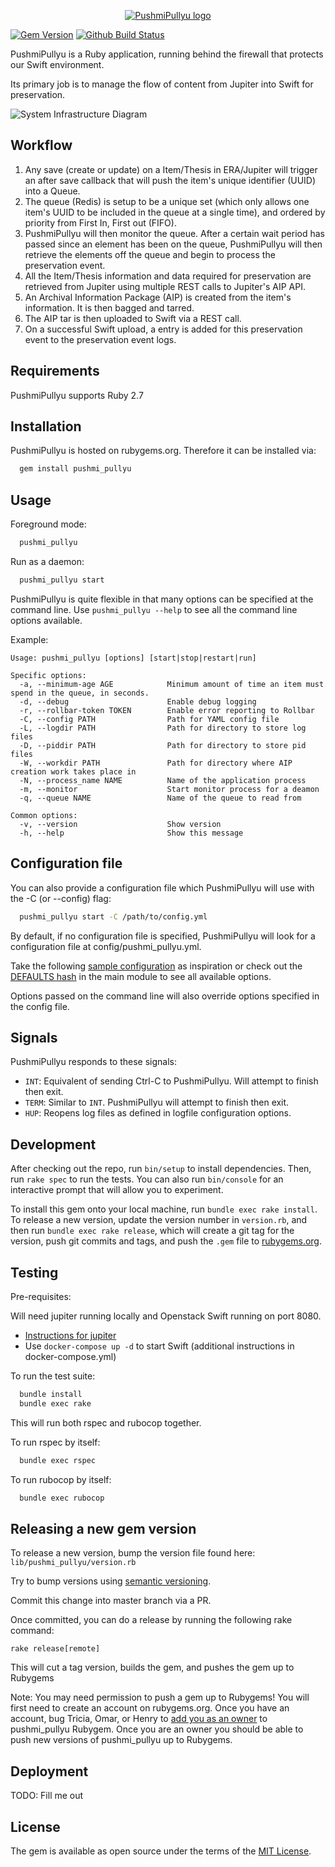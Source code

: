 <p align="center">
  <a href="https://github.com/ualbertalib/pushmi_pullyu/">
    <img src="docs/images/pushmi-pullyu.png" alt="PushmiPullyu logo">
  </a>
</p>

[![Gem Version](https://badge.fury.io/rb/pushmi_pullyu.svg)](https://rubygems.org/gems/pushmi_pullyu)
[![Github Build Status](https://github.com/ualbertalib/pushmi_pullyu/workflows/CI/badge.svg)](https://github.com/ualbertalib/pushmi_pullyu/actions)

PushmiPullyu is a Ruby application, running behind the firewall that protects our Swift environment.

Its primary job is to manage the flow of content from Jupiter into Swift for preservation.

![System Infrastructure Diagram](docs/images/system-infrastructure-diagram.png)

## Workflow

1.  Any save (create or update) on a Item/Thesis in ERA/Jupiter will trigger an after save callback that will push the item's unique identifier (UUID) into a Queue.
2. The queue (Redis) is setup to be a unique set (which only allows one item's UUID to be included in the queue at a single time), and ordered by priority from First In, First out (FIFO).
3. PushmiPullyu will then monitor the queue. After a certain wait period has passed since an element has been on the queue, PushmiPullyu will then retrieve the elements off the queue and begin to process the preservation event.
4. All the Item/Thesis information and data required for preservation are retrieved from Jupiter using multiple REST calls to Jupiter's AIP API.
5. An Archival Information Package (AIP) is created from the item's information. It is then bagged and tarred.
6. The AIP tar is then uploaded to Swift via a REST call.
7. On a successful Swift upload, a entry is added for this preservation event to the preservation event logs.


## Requirements

PushmiPullyu supports Ruby 2.7

## Installation

PushmiPullyu is hosted on rubygems.org. Therefore it can be installed via:

```bash
  gem install pushmi_pullyu
```

## Usage

Foreground mode:
```bash
  pushmi_pullyu
```

Run as a daemon:
```bash
  pushmi_pullyu start
```

PushmiPullyu is quite flexible in that many options can be specified at the command line.
Use `pushmi_pullyu --help` to see all the command line options available.

Example:

```
Usage: pushmi_pullyu [options] [start|stop|restart|run]

Specific options:
  -a, --minimum-age AGE            Minimum amount of time an item must spend in the queue, in seconds.
  -d, --debug                      Enable debug logging
  -r, --rollbar-token TOKEN        Enable error reporting to Rollbar
  -C, --config PATH                Path for YAML config file
  -L, --logdir PATH                Path for directory to store log files
  -D, --piddir PATH                Path for directory to store pid files
  -W, --workdir PATH               Path for directory where AIP creation work takes place in
  -N, --process_name NAME          Name of the application process
  -m, --monitor                    Start monitor process for a deamon
  -q, --queue NAME                 Name of the queue to read from

Common options:
  -v, --version                    Show version
  -h, --help                       Show this message
```

## Configuration file

You can also provide a configuration file which PushmiPullyu will use with the -C (or --config) flag:

```bash
  pushmi_pullyu start -C /path/to/config.yml
```

By default, if no configuration file is specified, PushmiPullyu will look for a configuration file at config/pushmi_pullyu.yml.

Take the following [sample configuration](https://github.com/ualbertalib/pushmi_pullyu/blob/master/examples/pushmi_pullyu.yml) as inspiration or check out the [DEFAULTS hash](https://github.com/ualbertalib/pushmi_pullyu/blob/master/lib/pushmi_pullyu.rb) in the main module to see all available options.

Options passed on the command line will also override options specified in the config file.

## Signals

PushmiPullyu responds to these signals:

* `INT`: Equivalent of sending Ctrl-C to PushmiPullyu. Will attempt to finish then exit.
* `TERM`: Similar to `INT`. PushmiPullyu will attempt to finish then exit.
* `HUP`: Reopens log files as defined in logfile configuration options.

## Development

After checking out the repo, run `bin/setup` to install dependencies. Then, run `rake spec` to run the tests. You can also run `bin/console` for an interactive prompt that will allow you to experiment.

To install this gem onto your local machine, run `bundle exec rake install`. To release a new version, update the version number in `version.rb`, and then run `bundle exec rake release`, which will create a git tag for the version, push git commits and tags, and push the `.gem` file to [rubygems.org](https://rubygems.org).

## Testing

Pre-requisites:

Will need jupiter running locally and Openstack Swift running on port 8080.
- [Instructions for jupiter](https://github.com/ualbertalib/jupiter#docker)
- Use `docker-compose up -d` to start Swift (additional instructions in docker-compose.yml)

To run the test suite:

```bash
  bundle install
  bundle exec rake
```

This will run both rspec and rubocop together.

To run rspec by itself:

```bash
  bundle exec rspec
```
To run rubocop by itself:

```bash
  bundle exec rubocop
```
## Releasing a new gem version

To release a new version, bump the version file found here: `lib/pushmi_pullyu/version.rb`

Try to bump versions using [semantic versioning](http://semver.org/).

Commit this change into master branch via a PR.

Once committed, you can do a release by running the following rake command:

`rake release[remote]`

This will cut a tag version, builds the gem, and pushes the gem up to Rubygems

Note: You may need permission to push a gem up to Rubygems!
You will first need to create an account on rubygems.org.
Once you have an account, bug Tricia, Omar, or Henry to [add you as an owner](http://guides.rubygems.org/command-reference/#gem-owner) to pushmi_pullyu Rubygem. Once you are an owner you should be able to push new versions of pushmi_pullyu up to Rubygems.

## Deployment

TODO: Fill me out

## License

The gem is available as open source under the terms of the [MIT License](http://opensource.org/licenses/MIT).

